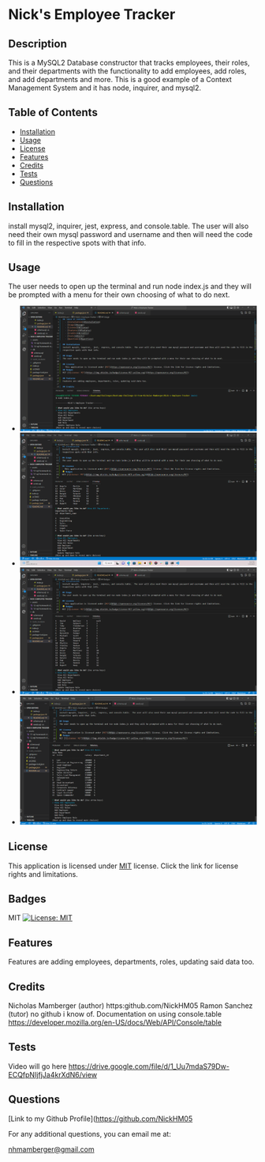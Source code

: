 # Nick's Employee Tracker

## Description
This is a MySQL2 Database constructor  that tracks employees, their roles, and their departments with the functionality to add employees, add roles, and add departments and more. This is a good example of a Context Management System and it has node, inquirer, and mysql2.
## Table of Contents
  - [Installation](#installation)
  - [Usage](#usage)
  - [License](#license)
  - [Features](#features)
  - [Credits](#credits)
  - [Tests](#tests)
  - [Questions](#questions)

## Installation
install mysql2, inquirer,  jest,  express, and console.table.  The user will also need their own mysql password and username and then will need the code to fill in the respective spots with that info. 

## Usage
The user needs to open up the terminal and run node index.js and they will be prompted with a menu for their own choosing of what to do next. 
- ![Screenshot of the Employee Menu](./assets/Employee%20menu.png)
- ![Screenshot of the departments](./assets/view%20all%20departments.png)
- ![Screenshot of all employees](./assets/View%20All%20Employees.png)
- ![Screenshot of all the roles](./assets/View%20All%20Roles.png)
## License 
  This application is licensed under [MIT](https://opensource.org/licenses/MIT) license. Click the link for license rights and limitations.
## Badges
MIT [![License: MIT](https://img.shields.io/badge/License-MIT-yellow.svg)](https://opensource.org/licenses/MIT)

## Features
Features are adding employees, departments, roles, updating said data too. 

## Credits
Nicholas Mamberger (author) https:github.com/NickHM05 Ramon Sanchez (tutor) no github i know of. Documentation on using console.table https://developer.mozilla.org/en-US/docs/Web/API/Console/table

## Tests
Video will go here
https://drive.google.com/file/d/1_Uu7mdaS79Dw-ECQfpNIjfjJa4krXdN6/view

## Questions
[Link to my Github Profile](https://github.com/NickHM05

For any additional questions, you can email me at:

nhmamberger@gmail.com
